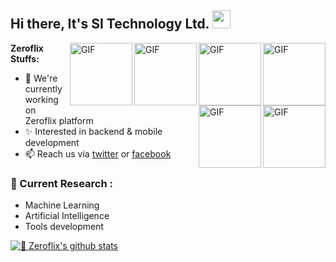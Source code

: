 ## Hi there, It's SI Technology Ltd. <img src="https://github.com/TheDudeThatCode/TheDudeThatCode/blob/master/Assets/Hi.gif" width="29px">

<img align="right" alt="GIF" height="100px" src="https://i.giphy.com/media/LMt9638dO8dftAjtco/200.webp" />
<img align="right" alt="GIF" height="100px" src="https://i.imgur.com/iPJ2KkS.png" />
<img align="right" alt="GIF" height="100px" src="https://media3.giphy.com/media/ln7z2eWriiQAllfVcn/200w.webp" />

<img align="right" alt="GIF" height="100px" src="https://miro.medium.com/max/1600/1*gReLR6hZjwyBxHmfLN1AVw.gif" />
<img align="right" alt="GIF" height="100px" src="https://cdn57.androidauthority.net/wp-content/uploads/2019/08/New-Android-Logo-evolution.gif" />
<img align="right" alt="GIF" height="100px" src="https://www.athmin.com/img/hiredeveloper/gif/java.gif" />


**Zeroflix Stuffs:**
- 🔭 We're currently working on Zeroflix platform
- ✨ Interested in backend & mobile development
- 📫 Reach us via [twitter](https://www.facebook.com/groups/1322616741198617) or [facebook](https://www.facebook.com/sitechnology.net)

### 🌱 Current Research :   
- Machine Learning  
- Artificial Intelligence
- Tools development

[![🦉 Zeroflix's github stats](https://github-readme-stats.vercel.app/api?username=zeroflixxyz&show_icons=true)](https://github.com/Solaiman514)
